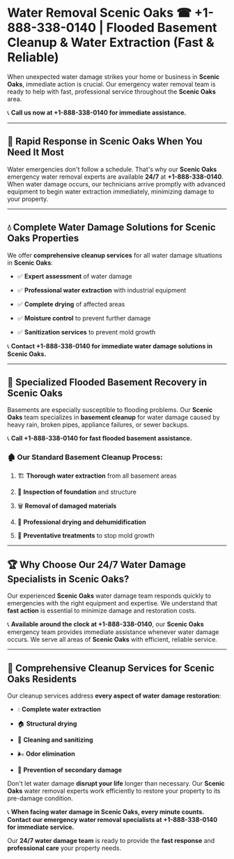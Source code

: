# Water Removal Scenic Oaks ☎ +1-888-338-0140 | Flooded Basement Cleanup & Water Extraction (Fast & Reliable)

When unexpected water damage strikes your home or business in **Scenic Oaks**, immediate action is crucial. Our emergency water removal team is ready to help with fast, professional service throughout the **Scenic Oaks** area. 

📞 **Call us now at +1-888-338-0140 for immediate assistance.**
---
## 🚀 Rapid Response in Scenic Oaks When You Need It Most
Water emergencies don't follow a schedule. That's why our **Scenic Oaks** emergency water removal experts are available **24/7** at **+1-888-338-0140**. When water damage occurs, our technicians arrive promptly with advanced equipment to begin water extraction immediately, minimizing damage to your property.
---
## 💧 Complete Water Damage Solutions for Scenic Oaks Properties
We offer **comprehensive cleanup services** for all water damage situations in **Scenic Oaks**:
- ✅ **Expert assessment** of water damage  
- ✅ **Professional water extraction** with industrial equipment  
- ✅ **Complete drying** of affected areas  
- ✅ **Moisture control** to prevent further damage  
- ✅ **Sanitization services** to prevent mold growth  
📞 **Contact +1-888-338-0140 for immediate water damage solutions in Scenic Oaks.**
---
## 🌊 Specialized Flooded Basement Recovery in Scenic Oaks
Basements are especially susceptible to flooding problems. Our **Scenic Oaks** team specializes in **basement cleanup** for water damage caused by heavy rain, broken pipes, appliance failures, or sewer backups. 
📞 **Call +1-888-338-0140 for fast flooded basement assistance.**
### 🏚️ Our Standard Basement Cleanup Process:
1. 🏗️ **Thorough water extraction** from all basement areas  
2. 🔎 **Inspection of foundation** and structure  
3. 🗑️ **Removal of damaged materials**  
4. 💨 **Professional drying and dehumidification**  
5. 🚫 **Preventative treatments** to stop mold growth  
---
## 🏆 Why Choose Our 24/7 Water Damage Specialists in Scenic Oaks?
Our experienced **Scenic Oaks** water damage team responds quickly to emergencies with the right equipment and expertise. We understand that **fast action** is essential to minimize damage and restoration costs.
📞 **Available around the clock at +1-888-338-0140**, our **Scenic Oaks** emergency team provides immediate assistance whenever water damage occurs. We serve all areas of **Scenic Oaks** with efficient, reliable service.
---
## 🧹 Comprehensive Cleanup Services for Scenic Oaks Residents
Our cleanup services address **every aspect of water damage restoration**:
- 💧 **Complete water extraction**  
- 🏠 **Structural drying**  
- 🧼 **Cleaning and sanitizing**  
- 🌬️ **Odor elimination**  
- 🚫 **Prevention of secondary damage**  
Don't let water damage **disrupt your life** longer than necessary. Our **Scenic Oaks** water removal experts work efficiently to restore your property to its pre-damage condition.
📞 **When facing water damage in Scenic Oaks, every minute counts. Contact our emergency water removal specialists at +1-888-338-0140 for immediate service.**
Our **24/7 water damage team** is ready to provide the **fast response** and **professional care** your property needs.

